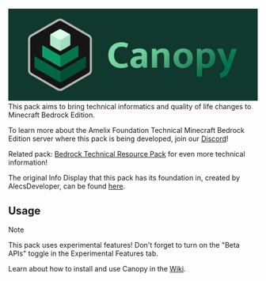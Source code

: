 ![Canopy Logo](./CanopyLogo_icon_text.jpg)
This pack aims to bring technical informatics and quality of life changes to Minecraft Bedrock Edition.

To learn more about the Amelix Foundation Technical Minecraft Bedrock Edition server where this pack is being developed, join our [Discord](https://discord.gg/FabqwVzgyD)!

Related pack: [Bedrock Technical Resource Pack](https://github.com/RavinMaddHatter/Bedrock-Technical-Resource-Pack/wiki) for even more technical information!

The original Info Display that this pack has its foundation in, created by AlecsDeveloper, can be found [here](https://www.curseforge.com/minecraft-bedrock/scripts/info-display).

## Usage

> [!NOTE]
> This pack uses experimental features! Don't forget to turn on the "Beta APIs" toggle in the Experimental Features tab.

Learn about how to install and use Canopy in the [Wiki](https://github.com/ForestOfLight/Canopy/wiki).
